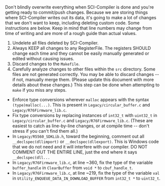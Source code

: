 Don't blindly overwrite everything when SCI-Compiler is done and you're getting ready to commit/push changes.
Because we are storing things where SCI-Compiler writes out its data, it's going to make a lot of changes that we don't want to keep, including deleting custom code.
Some instructions are below. Keep in mind that line numbers may change from time of writing and are more of a rough guide than actual values.
1. Undelete all files deleted by SCI-Compiler.
2. Always KEEP all changes to any RegisterFile. The registers SHOULD change each time and they cannot be easily manually generated or edited without causing issues.
3. Discard changes to the `Makefile`.
4. Carefully analyze changes to other files within the `src` directory. Some files are not generated correctly. You may be able to discard changes -- if not, manually merge them. (Please update this document with more details about these changes.) This step can be done when attempting to `make` if you miss any steps.
  * Enforce type conversions wherever `malloc` appears with the syntax `(type)malloc(...)`. This is present in `Legacy/circular_buffer.c` and `Legacy/R76Firmware_lib.c`.
  * Fix type conversions by replacing instances of `int32_t` with `uint32_t` in `Legacy/circular_buffer.c` and `Legacy/R76Firmware_lib.c`. (These are easiest to catch as line-by-line changes, or at compile time -- don't stress if you can't find them all.)
  * In `Legacy/R5560_SDKLib.h`, toward the beginning, comment out all `__declspec(dllimport)` or `__declspec(dllexport)`. This is Windows code that we do not need and it will interfere with our compiler. DO  NOT COMMENT OUT THE ENTIRE LINE, just the end where it says `__declspec(dll...`
  * In `Legacy/R76Firmware_lib.c`, at line ~360, fix the type of the variable `buffer_handle` in `ClearBuffer` from `void *` to `cbuf_handle_t`.
  * In `Legacy/R76Firmware_lib.c`, at line ~219, fix the type of the variable `val` in `Utility_ENQUEUE_DATA_IN_DOWNLOAD_BUFFER` from `int32_t *` to `uint32_t`.
